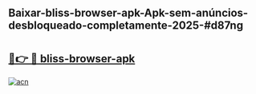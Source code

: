 ## Baixar-bliss-browser-apk-Apk-sem-anúncios-desbloqueado-completamente-2025-#d87ng

# <h2><a href="https://ainizakaria.my?title=bliss-browser-apk&ref=20M">🔗👉 🔴 bliss-browser-apk</a></h2>

[![acn](https://github.com/user-attachments/assets/0f9c940e-d8b0-45ae-aac7-cd30a18b3e1c)](https://ainizakaria.my?title=bliss-browser-apk&ref=20M)

